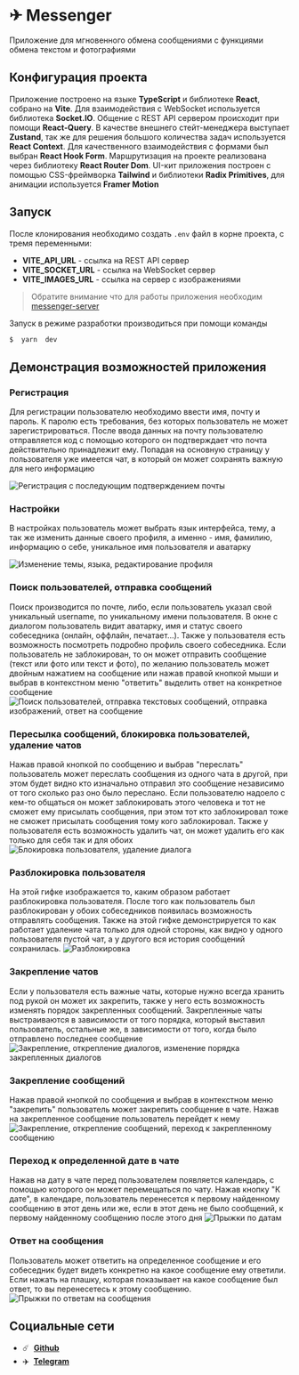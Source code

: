 # ✈ Messenger

Приложение для мгновенного обмена сообщениями с функциями обмена текстом и фотографиями

## Конфигурация проекта

Приложение построено на языке **TypeScript** и библиотеке **React**, собрано на **Vite**. Для взаимодействия с WebSocket используется библиотека **Socket.IO**. Общение с REST API сервером происходит при помощи **React-Query**. В качестве внешнего стейт-менеджера выступает **Zustand**, так же для решения большого количества задач используется **React Context**. Для качественного взаимодействия с формами был выбран **React Hook Form**. Маршрутизация на проекте реализована через библиотеку **React Router Dom**. UI-кит приложения построен с помощью CSS-фреймворка **Tailwind** и библиотеки **Radix Primitives**, для анимации используется **Framer Motion**

## Запуск

После клонирования необходимо создать `.env` файл в корне проекта, с тремя переменными:

- **VITE_API_URL** - ссылка на REST API сервер
- **VITE_SOCKET_URL** - ссылка на WebSocket сервер
- **VITE_IMAGES_URL** - ссылка на сервер с изображениями

> Обратите внимание что для работы приложения необходим [messenger-server](https://github.com/str0yka/messenger-server)

Запуск в режиме разработки производиться при помощи команды

```bash
$  yarn  dev
```

## Демонстрация возможностей приложения

### Регистрация

Для регистрации пользователю необходимо ввести имя, почту и пароль. К паролю есть требования, без которых пользователь не может зарегистрироваться. После ввода данных на почту пользователю отправляется код с помощью которого он подтверждает что почта действительно принадлежит ему. Попадая на основную страницу у пользователя уже имеется чат, в который он может сохранять важную для него информацию

![Регистрация с последующим подтверждением почты](https://kappa.lol/Xo4U2)

### Настройки

В настройках пользователь может выбрать язык интерфейса, тему, а так же изменить данные своего профиля, а именно - имя, фамилию, информацию о себе, уникальное имя пользователя и аватарку

![Изменение темы, языка, редактирование профиля](https://kappa.lol/bFPER)

### Поиск пользователей, отправка сообщений

Поиск производится по почте, либо, если пользователь указал свой уникальный username, по уникальному имени пользователя. В окне с диалогом пользователь видит аватарку, имя и статус своего собеседника (онлайн, оффлайн, печатает...). Также у пользователя есть возможность посмотреть подробно профиль своего собеседника. Если пользователь не заблокирован, то он может отправить сообщение (текст или фото или текст и фото), по желанию пользователь может двойным нажатием на сообщение или нажав правой кнопкой мыши и выбрав в контекстном меню "ответить" выделить ответ на конкретное сообщение
![Поиск пользователей, отправка текстовых сообщений, отправка изображений, ответ на сообщение](https://kappa.lol/1pnfk)

### Пересылка сообщений, блокировка пользователей, удаление чатов

Нажав правой кнопкой по сообщению и выбрав "переслать" пользователь может переслать сообщения из одного чата в другой, при этом будет видно кто изначально отправил это сообщение независимо от того сколько раз оно было переслано. Если пользователю надоело с кем-то общаться он может заблокировать этого человека и тот не сможет ему присылать сообщения, при этом тот кто заблокировал тоже не сможет присылать сообщения тому кого заблокировал. Также у пользователя есть возможность удалить чат, он может удалить его как только для себя так и для обоих
![Блокировка пользователя, удаление диалога](https://kappa.lol/5jlXP)

### Разблокировка пользователя

На этой гифке изображается то, каким образом работает разблокировка пользователя. После того как пользователь был разблокирован у обоих собеседников появилась возможность отправлять сообщения. Также на этой гифке демонстрируется то как работает удаление чата только для одной стороны, как видно у одного пользователя пустой чат, а у другого вся история сообщений сохранилась.
![Разблокировка](https://kappa.lol/IEXeu)

### Закрепление чатов

Если у пользователя есть важные чаты, которые нужно всегда хранить под рукой он может их закрепить, также у него есть возможность изменять порядок закрепленных сообщений. Закрепленные чаты выстраиваются в зависимости от того порядка, который выставил пользователь, остальные же, в зависимости от того, когда было отправлено последнее сообщение
![Закрепление, открепление диалогов, изменение порядка закрепленных диалогов](https://kappa.lol/Xh5Ml)

### Закрепление сообщений

Нажав правой кнопкой по сообщения и выбрав в контекстном меню "закрепить" пользователь может закрепить сообщение в чате. Нажав на закрепленное сообщение пользователь перейдет к нему
![Закрепление, открепление сообщений, переход к закрепленному сообщению](https://kappa.lol/G4Z_Y)

### Переход к определенной дате в чате

Нажав на дату в чате перед пользователем появляется календарь, с помощью которого он может перемещаться по чату. Нажав кнопку "К дате", в календаре, пользователь перенесется к первому найденному сообщению в этот день или же, если в этот день не было сообщений, к первому найденному сообщению после этого дня
![Прыжки по датам](https://kappa.lol/T8Les)

### Ответ на сообщения

Пользователь может ответить на определенное сообщение и его собеседник будет видеть конкретно на какое сообщение ему ответили. Если нажать на плашку, которая показывает на какое сообщение был ответ, то вы перенесетесь к этому сообщению.
![Прыжки по ответам на сообщения](https://kappa.lol/0t5q3)

## Социальные сети

- :comet: &nbsp;**[Github](https://github.com/str0yka)**
- :airplane: &nbsp;**[Telegram](https://t.me/stroykov)**
